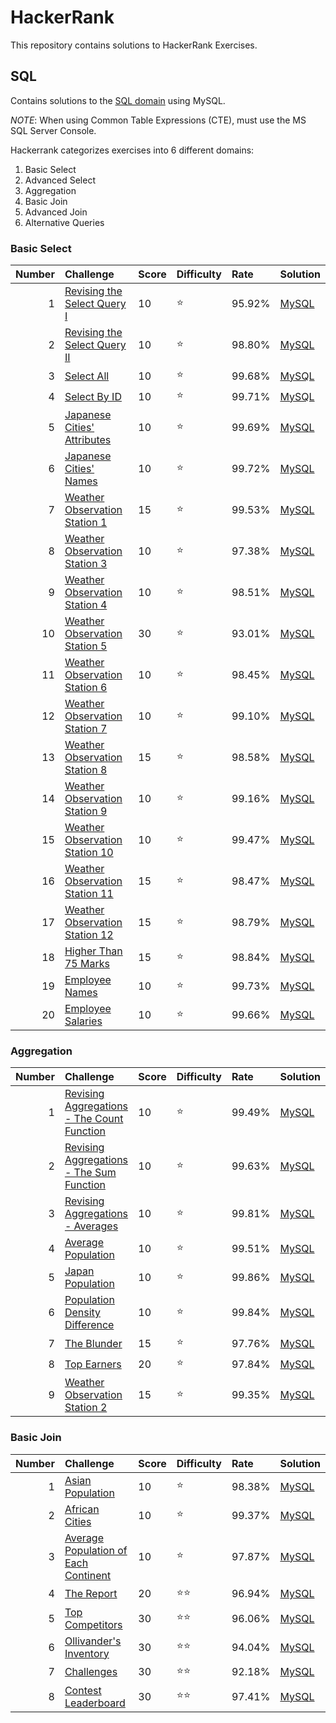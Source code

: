# HackerRank
This repository contains solutions to HackerRank Exercises. 


## SQL
Contains solutions to the [SQL domain](https://www.hackerrank.com/domains/sql) using MySQL.

*NOTE*: When using Common Table Expressions (CTE), must use the MS SQL Server Console.

Hackerrank categorizes exercises into 6 different domains:
1. Basic Select
2. Advanced Select
3. Aggregation
4. Basic Join
5. Advanced Join
6. Alternative Queries


### Basic Select

|   Number  |   Challenge   |   Score   |   Difficulty  |   Rate    |   Solution    |
|   --:     |   :--         |   :--     |   :--         |   :--     |   :--         |
1       |       [Revising the Select Query I](https://www.hackerrank.com/challenges/revising-the-select-query)  |       10      |       :star:  |       95.92%  |       [MySQL](https://github.com/jaimiles23/hacker_rank/blob/master/sql/01_basic_select/01_revising_the_select_query_i.sql)
2       |       [Revising the Select Query II](https://www.hackerrank.com/challenges/revising-the-select-query-2)       |       10      |       :star:  |       98.80%  |       [MySQL](https://github.com/jaimiles23/hacker_rank/blob/master/sql/01_basic_select/02_revising_the_select_query_ii.sql)
3       |       [Select All](https://www.hackerrank.com/challenges/select-all-sql)      |       10      |       :star:  |       99.68%  |       [MySQL](https://github.com/jaimiles23/hacker_rank/blob/master/sql/01_basic_select/03_select_all.sql)
4       |       [Select By ID](https://www.hackerrank.com/challenges/select-by-id)      |       10      |       :star:  |       99.71%  |       [MySQL](https://github.com/jaimiles23/hacker_rank/blob/master/sql/01_basic_select/04_select_by_id.sql)
5       |       [Japanese Cities' Attributes](https://www.hackerrank.com/challenges/japanese-cities-attributes) |       10      |       :star:  |       99.69%  |       [MySQL](https://github.com/jaimiles23/hacker_rank/blob/master/sql/01_basic_select/05_japanese_cities'_attributes.sql)
6       |       [Japanese Cities' Names](https://www.hackerrank.com/challenges/japanese-cities-name)    |       10      |       :star:  |       99.72%  |       [MySQL](https://github.com/jaimiles23/hacker_rank/blob/master/sql/01_basic_select/06_japanese_cities'_names.sql)
7       |       [Weather Observation Station 1](https://www.hackerrank.com/challenges/weather-observation-station-1)    |       15      |       :star:  |       99.53%  |       [MySQL](https://github.com/jaimiles23/hacker_rank/blob/master/sql/01_basic_select/07_weather_observation_station_1.sql)
8       |       [Weather Observation Station 3](https://www.hackerrank.com/challenges/weather-observation-station-3)    |       10      |       :star:  |       97.38%  |       [MySQL](https://github.com/jaimiles23/hacker_rank/blob/master/sql/01_basic_select/08_weather_observation_station_3.sql)
9       |       [Weather Observation Station 4](https://www.hackerrank.com/challenges/weather-observation-station-4)    |       10      |       :star:  |       98.51%  |       [MySQL](https://github.com/jaimiles23/hacker_rank/blob/master/sql/01_basic_select/09_weather_observation_station_4.sql)
10      |       [Weather Observation Station 5](https://www.hackerrank.com/challenges/weather-observation-station-5)    |       30      |       :star:  |       93.01%  |       [MySQL](https://github.com/jaimiles23/hacker_rank/blob/master/sql/01_basic_select/10_weather_observation_station_5.sql)
11      |       [Weather Observation Station 6](https://www.hackerrank.com/challenges/weather-observation-station-6)    |       10      |       :star:  |       98.45%  |       [MySQL](https://github.com/jaimiles23/hacker_rank/blob/master/sql/01_basic_select/11_weather_observation_station_6.sql)
12      |       [Weather Observation Station 7](https://www.hackerrank.com/challenges/weather-observation-station-7)    |       10      |       :star:  |       99.10%  |       [MySQL](https://github.com/jaimiles23/hacker_rank/blob/master/sql/01_basic_select/12_weather_observation_station_7.sql)
13      |       [Weather Observation Station 8](https://www.hackerrank.com/challenges/weather-observation-station-8)    |       15      |       :star:  |       98.58%  |       [MySQL](https://github.com/jaimiles23/hacker_rank/blob/master/sql/01_basic_select/13_weather_observation_station_8.sql)
14      |       [Weather Observation Station 9](https://www.hackerrank.com/challenges/weather-observation-station-9)    |       10      |       :star:  |       99.16%  |       [MySQL](https://github.com/jaimiles23/hacker_rank/blob/master/sql/01_basic_select/14_weather_observation_station_9.sql)
15      |       [Weather Observation Station 10](https://www.hackerrank.com/challenges/weather-observation-station-10)  |       10      |       :star:  |       99.47%  |       [MySQL](https://github.com/jaimiles23/hacker_rank/blob/master/sql/01_basic_select/15_weather_observation_station_10.sql)
16      |       [Weather Observation Station 11](https://www.hackerrank.com/challenges/weather-observation-station-11)  |       15      |       :star:  |       98.47%  |       [MySQL](https://github.com/jaimiles23/hacker_rank/blob/master/sql/01_basic_select/16_weather_observation_station_11.sql)
17      |       [Weather Observation Station 12](https://www.hackerrank.com/challenges/weather-observation-station-12)  |       15      |       :star:  |       98.79%  |       [MySQL](https://github.com/jaimiles23/hacker_rank/blob/master/sql/01_basic_select/17_weather_observation_station_12.sql)
18      |       [Higher Than 75 Marks](https://www.hackerrank.com/challenges/more-than-75-marks/problem)        |       15      |       :star:  |       98.84%  |       [MySQL](https://github.com/jaimiles23/hacker_rank/blob/master/sql/01_basic_select/18_higher_than_75_marks.sql)
19      |       [Employee Names](https://www.hackerrank.com/challenges/name-of-employees)       |       10      |       :star:  |       99.73%  |       [MySQL](https://github.com/jaimiles23/hacker_rank/blob/master/sql/01_basic_select/19_employee_names.sql)
20      |       [Employee Salaries](https://www.hackerrank.com/challenges/salary-of-employees)  |       10      |       :star:  |       99.66%  |       [MySQL](https://github.com/jaimiles23/hacker_rank/blob/master/sql/01_basic_select/20_employee_salaries.sql)



### Aggregation

|   Number  |   Challenge   |   Score   |   Difficulty  |   Rate    |   Solution    |
|   --:     |   :--         |   :--     |   :--         |   :--     |   :--         |
1       |       [Revising Aggregations - The Count Function](https://www.hackerrank.com/challenges/revising-aggregations-the-count-function)    |       10      |       :star:  |       99.49%  |       [MySQL](https://github.com/jaimiles23/hacker_rank/blob/master/sql/03_aggregation/01_revising_aggregations_-_the_count_function.sql)
2       |       [Revising Aggregations - The Sum Function](https://www.hackerrank.com/challenges/revising-aggregations-sum/forum)       |       10      |       :star:  |       99.63%  |       [MySQL](https://github.com/jaimiles23/hacker_rank/blob/master/sql/03_aggregation/02_revising_aggregations_-_the_sum_function.sql)
3       |       [Revising Aggregations - Averages](https://www.hackerrank.com/challenges/revising-aggregations-the-average-function)    |       10      |       :star:  |       99.81%  |       [MySQL](https://github.com/jaimiles23/hacker_rank/blob/master/sql/03_aggregation/03_revising_aggregations_-_averages.sql)
4       |       [Average Population](https://www.hackerrank.com/challenges/average-population/problem)  |       10      |       :star:  |       99.51%  |       [MySQL](https://github.com/jaimiles23/hacker_rank/blob/master/sql/03_aggregation/04_average_population.sql)
5       |       [Japan Population](https://www.hackerrank.com/challenges/japan-population)      |       10      |       :star:  |       99.86%  |       [MySQL](https://github.com/jaimiles23/hacker_rank/blob/master/sql/03_aggregation/05_japan_population.sql)
6       |       [Population Density Difference](https://www.hackerrank.com/challenges/population-density-difference)    |       10      |       :star:  |       99.84%  |       [MySQL](https://github.com/jaimiles23/hacker_rank/blob/master/sql/03_aggregation/06_population_density_difference.sql)
7       |       [The Blunder](https://www.hackerrank.com/challenges/the-blunder/problem)        |       15      |       :star:  |       97.76%  |       [MySQL](https://github.com/jaimiles23/hacker_rank/blob/master/sql/03_aggregation/07_the_blunder.sql)
8       |       [Top Earners](https://www.hackerrank.com/challenges/earnings-of-employees/problem)      |       20      |       :star:  |       97.84%  |       [MySQL](https://github.com/jaimiles23/hacker_rank/blob/master/sql/03_aggregation/08_top_earners.sql)
9       |       [Weather Observation Station 2](https://www.hackerrank.com/challenges/weather-observation-station-2)    |       15      |       :star:  |       99.35%  |       [MySQL](https://github.com/jaimiles23/hacker_rank/blob/master/sql/03_aggregation/09_weather_observation_station_2.sql)



### Basic Join

|   Number  |   Challenge   |   Score   |   Difficulty  |   Rate    |   Solution    |
|   --:     |   :--         |   :--     |   :--         |   :--     |   :--         |
1       |       [Asian Population](https://www.hackerrank.com/challenges/asian-population)      |       10      |       :star:  |       98.38%  |       [MySQL](https://github.com/jaimiles23/hacker_rank/blob/master/sql/04_basic_join/1_asian_population.sql)
2       |       [African Cities](https://www.hackerrank.com/challenges/african-cities)  |       10      |       :star:  |       99.37%  |       [MySQL](https://github.com/jaimiles23/hacker_rank/blob/master/sql/04_basic_join/2_african_cities.sql)
3       |       [Average Population of Each Continent](https://www.hackerrank.com/challenges/average-population-of-each-continent/problem)      |       10      |       :star:  |       97.87%  |       [MySQL](https://github.com/jaimiles23/hacker_rank/blob/master/sql/04_basic_join/3_average_population_of_each_continent.sql)
4       |       [The Report](https://www.hackerrank.com/challenges/the-report/problem)  |       20      |       :star::star:    |       96.94%  |       [MySQL](https://github.com/jaimiles23/hacker_rank/blob/master/sql/04_basic_join/4_the_report.sql)
5       |       [Top Competitors](https://www.hackerrank.com/challenges/full-score/problem)     |       30      |       :star::star:    |       96.06%  |       [MySQL](https://github.com/jaimiles23/hacker_rank/blob/master/sql/04_basic_join/5_top_competitors.sql)
6       |       [Ollivander's Inventory](https://www.hackerrank.com/challenges/harry-potter-and-wands/problem)  |       30      |       :star::star:    |       94.04%  |       [MySQL](https://github.com/jaimiles23/hacker_rank/blob/master/sql/04_basic_join/6_ollivander's_inventory.sql)
7       |       [Challenges](https://www.hackerrank.com/challenges/challenges/problem)  |       30      |       :star::star:    |       92.18%  |       [MySQL](https://github.com/jaimiles23/hacker_rank/blob/master/sql/04_basic_join/7_challenges.sql)
8       |       [Contest Leaderboard](https://www.hackerrank.com/challenges/contest-leaderboard)        |       30      |       :star::star:    |       97.41%  |       [MySQL](https://github.com/jaimiles23/hacker_rank/blob/master/sql/04_basic_join/8_contest_leaderboard.sql)


